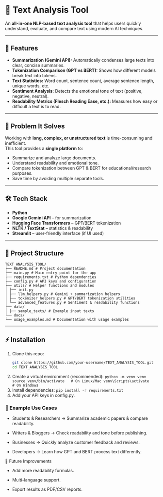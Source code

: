 # 📝 Text Analysis Tool  

An **all-in-one NLP-based text analysis tool** that helps users quickly understand, evaluate, and compare text using modern AI techniques.  

---

## 🚀 Features  

- **Summarization (Gemini API):** Automatically condenses large texts into clear, concise summaries.  
- **Tokenization Comparison (GPT vs BERT):** Shows how different models break text into tokens.  
- **Text Statistics:** Word count, sentence count, average sentence length, unique words, etc.  
- **Sentiment Analysis:** Detects the emotional tone of text (positive, negative, neutral).  
- **Readability Metrics (Flesch Reading Ease, etc.):** Measures how easy or difficult a text is to read.  

---

## 🎯 Problem It Solves  

Working with **long, complex, or unstructured text** is time-consuming and inefficient.  
This tool provides a **single platform** to:  
- Summarize and analyze large documents.  
- Understand readability and emotional tone.  
- Compare tokenization between GPT & BERT for educational/research purposes.  
- Save time by avoiding multiple separate tools.  

---

## 🛠 Tech Stack  

- **Python**  
- **Google Gemini API** – for summarization  
- **Hugging Face Transformers** – GPT/BERT tokenization  
- **NLTK / TextStat** – statistics & readability  
- **Streamlit** – user-friendly interface (if UI used)  

---

## 📂 Project Structure  

````
TEXT_ANALYSIS_TOOL/
├── README.md # Project documentation
├── main.py # Main entry point for the app
├── requirements.txt # Python dependencies
├── config.py # API keys and configuration
├── utils/ # Helper functions and modules
│ ├── init.py
│ ├── llm_helpers.py # Gemini + summarization helpers
│ ├── tokenizer_helpers.py # GPT/BERT tokenization utilities
│ └── advanced_features.py # Sentiment & readability functions
├── data/
│ ├── sample_texts/ # Example input texts
└── docs/
└── usage_examples.md # Documentation with usage examples
````

---

## ⚡ Installation  

1. Clone this repo:  
   ```bash
   git clone https://github.com/your-username/TEXT_ANALYSIS_TOOL.git
   cd TEXT_ANALYSIS_TOOL

2. Create a virtual environment (recommended):
``
python -m venv venv
source venv/bin/activate   # On Linux/Mac
venv\Scripts\activate      # On Windows
``
4. Install dependencies:
``
pip install -r requirements.txt
``
5. Add your API keys in config.py.
   

### 📌 Example Use Cases

- Students & Researchers → Summarize academic papers & compare readability.

- Writers & Bloggers → Check readability and tone before publishing.

- Businesses → Quickly analyze customer feedback and reviews.

- Developers → Learn how GPT and BERT process text differently.

🔮 Future Improvements

- Add more readability formulas.

- Multi-language support.

- Export results as PDF/CSV reports.
